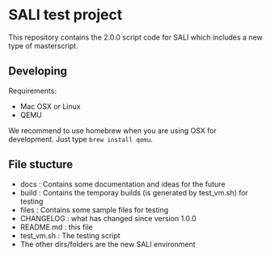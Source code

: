 # SALI test project

This repository contains the 2.0.0 script code for SALI which includes a new type of masterscript.

## Developing

Requirements:
 * Mac OSX or Linux
 * QEMU

We recommend to use homebrew when you are using OSX for development. Just type `brew install qemu`.

## File stucture

 * docs : Contains some documentation and ideas for the future
 * build : Contains the temporay builds (is generated by test_vm.sh) for testing
 * files : Contains some sample files for testing
 * CHANGELOG : what has changed since version 1.0.0
 * README.md : this file
 * test_vm.sh : The testing script
 * The other dirs/folders are the new SALI environment
